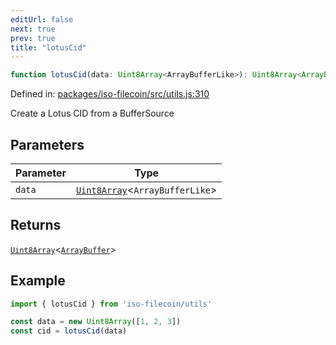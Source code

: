```yaml
---
editUrl: false
next: true
prev: true
title: "lotusCid"
---
```


```ts
function lotusCid(data: Uint8Array<ArrayBufferLike>): Uint8Array<ArrayBuffer>;
```

Defined in: [packages/iso-filecoin/src/utils.js:310](https://github.com/hugomrdias/filecoin/blob/main/packages/iso-filecoin/src/utils.js#L310)

Create a Lotus CID from a BufferSource

## Parameters

| Parameter | Type |
| ------ | ------ |
| `data` | [`Uint8Array`](https://developer.mozilla.org/docs/Web/JavaScript/Reference/Global_Objects/Uint8Array)\<`ArrayBufferLike`\> |

## Returns

[`Uint8Array`](https://developer.mozilla.org/docs/Web/JavaScript/Reference/Global_Objects/Uint8Array)\<[`ArrayBuffer`](https://developer.mozilla.org/docs/Web/JavaScript/Reference/Global_Objects/ArrayBuffer)\>

## Example

```js
import { lotusCid } from 'iso-filecoin/utils'

const data = new Uint8Array([1, 2, 3])
const cid = lotusCid(data)
```
